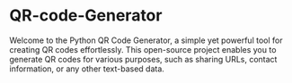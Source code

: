 # QR-code-Generator
Welcome to the Python QR Code Generator, a simple yet powerful tool for creating QR codes effortlessly. This open-source project enables you to generate QR codes for various purposes, such as sharing URLs, contact information, or any other text-based data.
